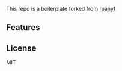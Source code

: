 This repo is a boilerplate forked from  [ruanyf](https://github.com/ruanyf/react-babel-webpack-boilerplate)

## Features

## License

MIT
